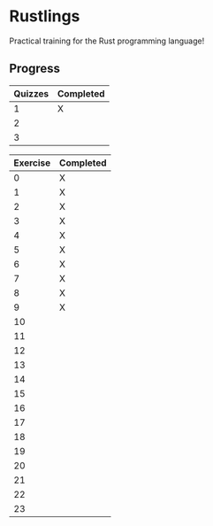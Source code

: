 # Rustlings

Practical training for the Rust programming language!

## Progress

|Quizzes|Completed|
|---|---|
|1|X|
|2||
|3||

|Exercise|Completed|
|---|---|
|0|X|
|1|X|
|2|X|
|3|X|
|4|X|
|5|X|
|6|X|
|7|X|
|8|X|
|9|X|
|10||
|11||
|12||
|13||
|14||
|15||
|16||
|17||
|18||
|19||
|20||
|21||
|22||
|23||
